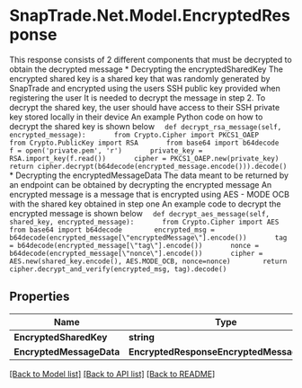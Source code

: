 # SnapTrade.Net.Model.EncryptedResponse
This response consists of 2 different components that must be decrypted to obtain the decrypted message  * Decrypting the encryptedSharedKey    The encrypted shared key is a shared key that was randomly generated by SnapTrade and encrypted using the users SSH public key provided when registering the user   It is needed to decrypt the message in step 2.    To decrypt the shared key, the user should have access to their SSH private key stored locally in their device    An example Python code on how to decrypt the shared key is shown below    ```   def decrypt_rsa_message(self, encrypted_message):       from Crypto.Cipher import PKCS1_OAEP       from Crypto.PublicKey import RSA       from base64 import b64decode        f = open('private.pem', 'r')       private_key = RSA.import_key(f.read())       cipher = PKCS1_OAEP.new(private_key)        return cipher.decrypt(b64decode(encrypted_message.encode())).decode()   ```  * Decrypting the encryptedMessageData     The data meant to be returned by an endpoint can be obtained by decrypting the encrypted message     An encrypted message is a message that is encrypted using AES - MODE OCB with the shared key obtained in step one    An example code to decrypt the encrypted message is shown below    ```   def decrypt_aes_message(self, shared_key, encrypted_message):       from Crypto.Cipher import AES       from base64 import b64decode        encrypted_msg = b64decode(encrypted_message[\"encryptedMessage\"].encode())       tag = b64decode(encrypted_message[\"tag\"].encode())       nonce = b64decode(encrypted_message[\"nonce\"].encode())       cipher = AES.new(shared_key.encode(), AES.MODE_OCB, nonce=nonce)        return cipher.decrypt_and_verify(encrypted_msg, tag).decode()   ``` 

## Properties

Name | Type | Description | Notes
------------ | ------------- | ------------- | -------------
**EncryptedSharedKey** | **string** |  | [optional] 
**EncryptedMessageData** | **EncryptedResponseEncryptedMessageData** |  | [optional] 

[[Back to Model list]](../README.md#documentation-for-models) [[Back to API list]](../README.md#documentation-for-api-endpoints) [[Back to README]](../README.md)


